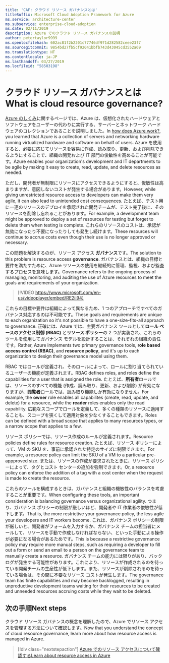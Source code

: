 ```yaml
---
title: 'CAF: クラウド リソース ガバナンスとは'
titleSuffix: Microsoft Cloud Adoption Framework for Azure
ms.service: architecture-center
ms.subservice: enterprise-cloud-adoption
ms.date: 02/11/2019
description: Azure でのクラウド リソース ガバナンスの説明
author: petertaylor9999
ms.openlocfilehash: 602ac81f2b2201c77746df971d282582ceee23f7
ms.sourcegitcommit: 9854bd27fb5cf92041bbfb743d43045cd3552a69
ms.translationtype: HT
ms.contentlocale: ja-JP
ms.lasthandoff: 03/27/2019
ms.locfileid: "58503198"
---
```

<!-- markdownlint-disable MD026 -->

# <a name="what-is-cloud-resource-governance"></a><span data-ttu-id="53825-103">クラウド リソース ガバナンスとは</span><span class="sxs-lookup"><span data-stu-id="53825-103">What is cloud resource governance?</span></span>

<span data-ttu-id="53825-104">[Azure のしくみ](what-is-azure.md)に関するページでは、Azure は、仮想化されたハードウェアとソフトウェアをユーザーの代わりに実行する、サーバーとネットワーク ハードウェアのコレクションであることを説明しました。</span><span class="sxs-lookup"><span data-stu-id="53825-104">In [how does Azure work?](what-is-azure.md), you learned that Azure is a collection of servers and networking hardware running virtualized hardware and software on behalf of users.</span></span> <span data-ttu-id="53825-105">Azure を使用すると、必要に応じてリソースを容易に作成、読み取り、更新、および削除できるようにすることで、組織の開発および IT 部門の俊敏性を高めることが可能です。</span><span class="sxs-lookup"><span data-stu-id="53825-105">Azure enables your organization's development and IT departments to be agile by making it easy to create, read, update, and delete resources as needed.</span></span>

<span data-ttu-id="53825-106">ただし、開発者が無制限にリソースにアクセスできるようにすると、俊敏性は高まりますが、意図しないコストが発生する場合があります。</span><span class="sxs-lookup"><span data-stu-id="53825-106">However, while giving unrestricted resource access to developers can make them very agile, it can also lead to unintended cost consequences.</span></span> <span data-ttu-id="53825-107">たとえば、テスト用に一連のリソースのデプロイを承認された開発チームが、テスト完了後に、そのリソースを削除し忘れることがあります。</span><span class="sxs-lookup"><span data-stu-id="53825-107">For example, a development team might be approved to deploy a set of resources for testing but forget to delete them when testing is complete.</span></span> <span data-ttu-id="53825-108">これらのリソースのコストは、承認が無効になったり不要になったりしても発生し続けます。</span><span class="sxs-lookup"><span data-stu-id="53825-108">These resources will continue to accrue costs even though their use is no longer approved or necessary.</span></span>

<span data-ttu-id="53825-109">この問題を解決するのが、リソース アクセス **ガバナンス**です。</span><span class="sxs-lookup"><span data-stu-id="53825-109">The solution to this problem is resource access **governance**.</span></span> <span data-ttu-id="53825-110">ガバナンスとは、組織の目標と要件を満たすために、Azure リソースの使用を継続的に管理、監視、および監査するプロセスを意味します。</span><span class="sxs-lookup"><span data-stu-id="53825-110">Governance refers to the ongoing process of managing, monitoring, and auditing the use of Azure resources to meet the goals and requirements of your organization.</span></span>

<!-- markdownlint-disable MD034 -->

> [!VIDEO https://www.microsoft.com/en-us/videoplayer/embed/RE2ii94]

<!-- markdownlint-enable MD034 -->

<span data-ttu-id="53825-111">これらの目標や要件は組織によって異なるため、1 つのアプローチですべてのガバナンス対応するのは不可能です。</span><span class="sxs-lookup"><span data-stu-id="53825-111">These goals and requirements are unique to each organization so it's not possible to have a one-size-fits-all approach to governance.</span></span> <span data-ttu-id="53825-112">正確には、Azure では、主要ガバナンス ツールとして**ロール ベースのアクセス制御 (RBAC)** と**リソース ポリシー**の 2 つが実装され、これらのツールを使用してガバナンス モデルを設計することは、それぞれの組織の責任です。</span><span class="sxs-lookup"><span data-stu-id="53825-112">Rather, Azure implements two primary governance tools, **role based access control (RBAC)**, and **resource policy**, and it's up to each organization to design their governance model using them.</span></span>

<span data-ttu-id="53825-113">RBAC ではロールが定義され、そのロールによって、ロールに割り当てられているユーザーの機能が定義されます。</span><span class="sxs-lookup"><span data-stu-id="53825-113">RBAC defines roles, and roles define the capabilities for a user that is assigned the role.</span></span> <span data-ttu-id="53825-114">たとえば、**所有者**ロールでは、リソースのすべての機能 (作成、読み取り、更新、および削除) が有効になりますが、**閲覧者**ロールでは、読み取り機能しか有効になりません。</span><span class="sxs-lookup"><span data-stu-id="53825-114">For example, the **owner** role enables all capabilites (create, read, update, and delete) for a resource, while the  **reader** roles enables only the read capability.</span></span> <span data-ttu-id="53825-115">広範なスコープでロールを定義して、多くの種類のリソースに適用することも、スコープを狭くして適用対象を少なくすることもできます。</span><span class="sxs-lookup"><span data-stu-id="53825-115">Roles can be defined with a broad scope that applies to many resources types, or a narrow scope that applies to a few.</span></span>

<span data-ttu-id="53825-116">リソース ポリシーでは、リソース作成のルールが定義されます。</span><span class="sxs-lookup"><span data-stu-id="53825-116">Resource policies define rules for resource creation.</span></span> <span data-ttu-id="53825-117">たとえば、リソース ポリシーによって、VM の SKU を、事前に承認された特定のサイズに制限できます。</span><span class="sxs-lookup"><span data-stu-id="53825-117">For example, a resource policy can limit the SKU of a VM to a particular pre-appproved size.</span></span> <span data-ttu-id="53825-118">または、リソースの作成が要求されたときに、リソース ポリシーによって、タグとコスト センターの追加を強制できます。</span><span class="sxs-lookup"><span data-stu-id="53825-118">Or, a resource policy can enforce the addition of a tag with a cost center when the request is made to create the resource.</span></span>

<span data-ttu-id="53825-119">これらのツールを構成するときは、ガバナンスと組織の機敏性のバランスを考慮することが重要です。</span><span class="sxs-lookup"><span data-stu-id="53825-119">When configuring these tools, an important consideration is balancing governance versus organizational agility.</span></span> <span data-ttu-id="53825-120">つまり、ガバナンス ポリシーの制限が厳しいほど、開発者や IT 作業者の俊敏性が低下します。</span><span class="sxs-lookup"><span data-stu-id="53825-120">That is, the more restrictive your governance policy, the less agile your developers and IT workers become.</span></span> <span data-ttu-id="53825-121">これは、ガバナンス ポリシーの制限が厳しいと、開発者がフォームを入力するか、ガバナンス チームの担当者にメールして、リソースを手動で作成しなければならない、といった手動による操作が必要になる場合があるためです。</span><span class="sxs-lookup"><span data-stu-id="53825-121">This is because a restrictive governance policy may require more manual steps, such as requiring a developer to fill out a form or send an email to a person on the governance team to manually create a resource.</span></span> <span data-ttu-id="53825-122">ガバナンス チームの能力には限りがあり、バックログが発生する可能性があります。これにより、リソースが作成されるのを待っている開発チームの生産性が低下します。また、リソースが削除されるのを待っている場合は、その間に不要なリソース コストが発生します。</span><span class="sxs-lookup"><span data-stu-id="53825-122">The governance team has finite capabilities and may become backlogged, resulting in unproductive development teams waiting for their resources to be created and unneeded resources accruing costs while they wait to be deleted.</span></span>

## <a name="next-steps"></a><span data-ttu-id="53825-123">次の手順</span><span class="sxs-lookup"><span data-stu-id="53825-123">Next steps</span></span>

<span data-ttu-id="53825-124">クラウド リソース ガバナンスの概念を理解したので、Azure でリソース アクセスを管理する方法について確認します。</span><span class="sxs-lookup"><span data-stu-id="53825-124">Now that you understand the concept of cloud resource governance, learn more about how resource access is managed in Azure.</span></span>

> [!div class="nextstepaction"]
> [<span data-ttu-id="53825-125">Azure でのリソース アクセスについて確認する</span><span class="sxs-lookup"><span data-stu-id="53825-125">Learn about resource access in Azure</span></span>](azure-resource-access.md)
